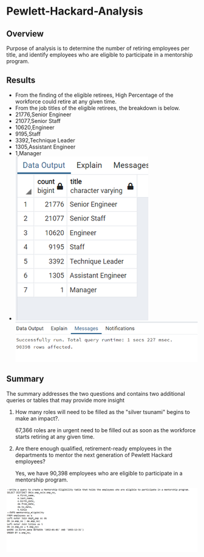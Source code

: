 # Pewlett-Hackard-Analysis
 ## Overview ##
   Purpose of analysis is to determine the number of retiring employees per title, and identify employees who are eligible to participate in a mentorship program. 

## Results ##

* From the finding of the eligible retirees, High Percentage of the workforce could retire at any given time.
* From the job titles of the eligible retirees, the breakdown is below.
* 21776,Senior Engineer
* 21077,Senior Staff
* 10620,Engineer
* 9195,Staff
* 3392,Technique Leader
* 1305,Assistant Engineer
* 1,Manager
* ![GitHub Graph](https://github.com/tpatel0107/Pewlett-Hackard-Analysis/blob/main/retirement%20count%20and%20titles.PNG?raw=true)
  ![GitHub Graph](https://github.com/tpatel0107/Pewlett-Hackard-Analysis/blob/main/employees%20mentorship%20program.PNG?raw=true)
## Summary ##
The summary addresses the two questions and contains two additional queries or tables that may provide more insight
1) How many roles will need to be filled as the "silver tsunami" begins to make an impact?.

   67,366 roles are in urgent need to be filled out as soon as the workforce starts retiring at any given time.

2) Are there enough qualified, retirement-ready employees in the departments to mentor the next generation of Pewlett Hackard employees?

   Yes, we have 90,398  employees who are eligible to participate in a mentorship program.


![GitHub Graph](https://github.com/tpatel0107/Pewlett-Hackard-Analysis/blob/main/Query%20Mentorship%20Program.PNG?raw=true)
